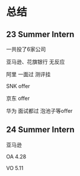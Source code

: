 # 总结

## 23 Summer Intern

一共投了6家公司

亚马逊、花旗银行 无反应

阿里 一面过 测评挂

SNK offer

京东 offer

华为 面试都过 泡池子等offer

## 24 Summer Intern

亚马逊

OA 4.28

VO 5.11
